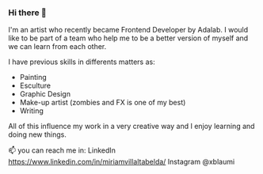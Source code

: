 ### Hi there 👋

I'm an artist who recently became Frontend Developer by Adalab.
I would like to be part of a team who help me to be a better version of myself and we can learn from each other.

I have previous skills in differents matters as:
- Painting
- Esculture
- Graphic Design
- Make-up artist (zombies and FX is one of my best)
- Writing

All of this influence my work in a very creative way and I enjoy learning and doing new things.

📫 you can reach me in:
   LinkedIn https://www.linkedin.com/in/miriamvillaltabelda/
   Instagram @xblaumi



<!--
**Miriam-Villalta/Miriam-Villalta** is a ✨ _special_ ✨ repository because its `README.md` (this file) appears on your GitHub profile.

Here are some ideas to get you started:

- 🔭 I’m currently working on ...
- 🌱 I’m currently learning ...
- 👯 I’m looking to collaborate on ...
- 🤔 I’m looking for help with ...
- 💬 Ask me about ...
- 📫 How to reach me: ...
- 😄 Pronouns: ...
- ⚡ Fun fact: ...
-->
